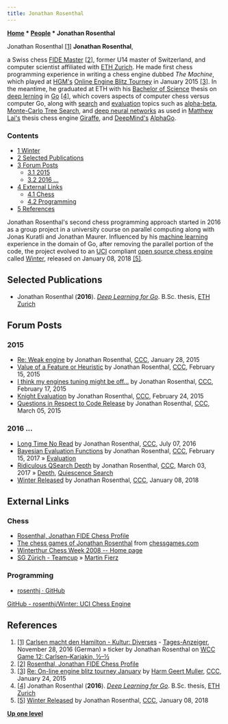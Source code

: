 ```yaml
---
title: Jonathan Rosenthal
---
```

**[Home](Home "Home") \* [People](People "People") \* Jonathan Rosenthal**



 [](https://www.tagesanzeiger.ch/kultur/diverses/der-showdown-kann-beginnen/story/21199877) Jonathan Rosenthal <a id="cite-note-1" href="#cite-ref-1">[1]</a> 
**Jonathan Rosenthal**,  

a Swiss chess [FIDE Master](https://en.wikipedia.org/wiki/FIDE_titles#FIDE_Master_(FM)) <a id="cite-note-2" href="#cite-ref-2">[2]</a>, former U14 master of Switzerland, and computer scientist affiliated with [ETH Zurich](ETH_Zurich "ETH Zurich"). He made first chess programming experience in writing a chess engine dubbed *The Machine*, which played at [HGM's](Harm_Geert_Muller "Harm Geert Muller") [Online Engine Blitz Tourney](index.php?title=Online_Engine_Blitz_Tourneys&action=edit&redlink=1 "Online Engine Blitz Tourneys (page does not exist)") in January 2015 <a id="cite-note-3" href="#cite-ref-3">[3]</a>. In the meantime, he graduated at ETH with his [Bachelor of Science](https://en.wikipedia.org/wiki/Bachelor_of_Science) thesis on [deep lerning](Deep_Learning "Deep Learning") in [Go](Go "Go") <a id="cite-note-4" href="#cite-ref-4">[4]</a>, which covers aspects of computer chess versus computer Go, along with [search](Search "Search") and [evaluation](Evaluation "Evaluation") topics such as [alpha-beta](Alpha-Beta "Alpha-Beta"), [Monte-Carlo Tree Search](Monte-Carlo_Tree_Search "Monte-Carlo Tree Search"), and [deep neural networks](Neural_Networks#Deep "Neural Networks") as used in [Matthew Lai's](Matthew_Lai "Matthew Lai") thesis chess engine [Giraffe](Giraffe "Giraffe"), and [DeepMind's](index.php?title=DeepMind&action=edit&redlink=1 "DeepMind (page does not exist)") [AlphaGo](index.php?title=AlphaGo&action=edit&redlink=1 "AlphaGo (page does not exist)").



### Contents


* [1 Winter](#winter)
* [2 Selected Publications](#selected-publications)
* [3 Forum Posts](#forum-posts)
	+ [3.1 2015](#2015)
	+ [3.2 2016 ...](#2016-...)
* [4 External Links](#external-links)
	+ [4.1 Chess](#chess)
	+ [4.2 Programming](#programming)
* [5 References](#references)






Jonathan Rosenthal's second chess programming approach started in 2016 as a group project in a university course on parallel computing along with Jonas Kuratli and Jonathan Maurer. Influenced by his [machine learning](Learning "Learning") experience in the domain of Go, after removing the parallel portion of the code, the project evolved to an [UCI](UCI "UCI") compliant [open source chess engine](Category:Open_Source "Category:Open Source") called [Winter](Winter "Winter"), released on January 08, 2018 <a id="cite-note-5" href="#cite-ref-5">[5]</a>. 



## Selected Publications


* Jonathan Rosenthal (**2016**). *[Deep Learning for Go](https://www.research-collection.ethz.ch/handle/20.500.11850/156354)*. B.Sc. thesis, [ETH Zurich](ETH_Zurich "ETH Zurich")


## Forum Posts


### 2015


* [Re: Weak engine](http://www.talkchess.com/forum/viewtopic.php?t=55113&start=6) by Jonathan Rosenthal, [CCC](CCC "CCC"), January 28, 2015
* [Value of a Feature or Heuristic](http://www.talkchess.com/forum/viewtopic.php?t=55355) by Jonathan Rosenthal, [CCC](CCC "CCC"), February 15, 2015
* [I think my engines tuning might be off...](http://www.talkchess.com/forum/viewtopic.php?t=55375) by Jonathan Rosenthal, [CCC](CCC "CCC"), February 17, 2015
* [Knight Evaluation](http://www.talkchess.com/forum/viewtopic.php?t=55453) by Jonathan Rosenthal, [CCC](CCC "CCC"), February 24, 2015
* [Questions in Respect to Code Release](http://www.talkchess.com/forum/viewtopic.php?t=55566) by Jonathan Rosenthal, [CCC](CCC "CCC"), March 05, 2015


### 2016 ...


* [Long Time No Read](http://www.talkchess.com/forum/viewtopic.php?t=60730) by Jonathan Rosenthal, [CCC](CCC "CCC"), July 07, 2016
* [Bayesian Evaluation Functions](http://www.talkchess.com/forum/viewtopic.php?t=63181) by Jonathan Rosenthal, [CCC](CCC "CCC"), February 15, 2017 » [Evaluation](Evaluation "Evaluation")
* [Ridiculous QSearch Depth](http://www.talkchess.com/forum/viewtopic.php?t=63326) by Jonathan Rosenthal, [CCC](CCC "CCC"), March 03, 2017 » [Depth](Depth "Depth"), [Quiescence Search](Quiescence_Search "Quiescence Search")
* [Winter Released](http://www.talkchess.com/forum/viewtopic.php?t=66266) by Jonathan Rosenthal, [CCC](CCC "CCC"), January 08, 2018


## External Links


### Chess


* [Rosenthal, Jonathan FIDE Chess Profile](https://ratings.fide.com/card.phtml?event=1315684)
* [The chess games of Jonathan Rosenthal](http://www.chessgames.com/perl/chessplayer?pid=118860) from [chessgames.com](http://www.chessgames.com/index.html)
* [Winterthur Chess Week 2008 -- Home page](http://www.svwinterthur.ch/schachwoche08/indexEngl.html)
* [SG Zürich - Teamcup](http://www.sgzurich.ch/pages/turniere/teamcup.php) » [Martin Fierz](Martin_Fierz "Martin Fierz")


### Programming


* [rosenthj · GitHub](https://github.com/rosenthj)


 [GitHub - rosenthj/Winter: UCI Chess Engine](https://github.com/rosenthj/Winter)
## References


1. <a id="cite-ref-1" href="#cite-note-1">[1]</a> [Carlsen macht den Hamilton - Kultur: Diverses](https://www.tagesanzeiger.ch/kultur/diverses/der-showdown-kann-beginnen/story/21199877) - [Tages-Anzeiger](https://de.wikipedia.org/wiki/Tages-Anzeiger), November 28, 2016 (German) » ticker by Jonathan Rosenthal on [WCC Game 12: Carlsen–Karjakin, ½–½](https://en.wikipedia.org/wiki/World_Chess_Championship_2016#Game_12:_Carlsen%E2%80%93Karjakin,_%C2%BD%E2%80%93%C2%BD)
2. <a id="cite-ref-2" href="#cite-note-2">[2]</a> [Rosenthal, Jonathan FIDE Chess Profile](https://ratings.fide.com/card.phtml?event=1315684)
3. <a id="cite-ref-3" href="#cite-note-3">[3]</a> [Re: On-line engine blitz tourney January](http://www.talkchess.com/forum/viewtopic.php?t=55039&start=30) by [Harm Geert Muller](Harm_Geert_Muller "Harm Geert Muller"), [CCC](CCC "CCC"), January 24, 2015
4. <a id="cite-ref-4" href="#cite-note-4">[4]</a> Jonathan Rosenthal (**2016**). *[Deep Learning for Go](https://www.research-collection.ethz.ch/handle/20.500.11850/156354)*. B.Sc. thesis, [ETH Zurich](ETH_Zurich "ETH Zurich")
5. <a id="cite-ref-5" href="#cite-note-5">[5]</a> [Winter Released](http://www.talkchess.com/forum/viewtopic.php?t=66266) by Jonathan Rosenthal, [CCC](CCC "CCC"), January 08, 2018

**[Up one level](People "People")**







 
